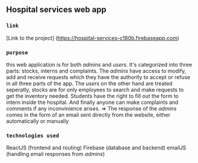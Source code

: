 ## Hospital services web app

### `link`
[Link to the project] (https://hospital-services-c180b.firebaseapp.com) 

### `purpose`
this web application is for both _admins_ and _users_.
It's categorized into three parts: stocks, interns and complaints.
The _admins_ have access to modify, add and receive requests which they have the authority to accept or refuse in all three parts of the app.
The _users_ on the other hand are treated seperatly, stocks are for only employees to search and make requests to get the inventory needed. 
Students have the right to fill out the form to intern inside the hospital.
And finally anyone can make complaints and comments if any inconvinience arises.
=> The response of the _admins_ comes in the form of an email sent directly from the website, either automatically or manually

### `technologies used`
ReactJS (frontend and routing)
Firebase (database and backend)
emailJS (handling email responses from _admins_)
